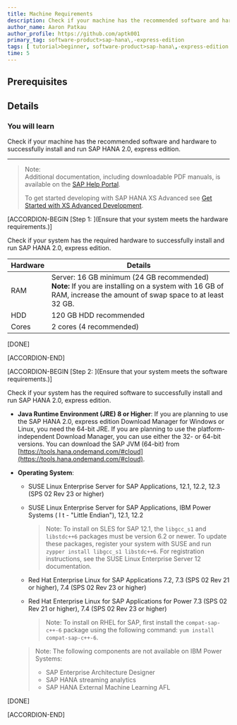 ```yaml
---
title: Machine Requirements
description: Check if your machine has the recommended software and hardware to successfully install and run SAP HANA 2.0, express edition.
author_name: Aaron Patkau
author_profile: https://github.com/aptk001
primary_tag: software-product>sap-hana\,-express-edition
tags: [ tutorial>beginner, software-product>sap-hana\,-express-edition ]
time: 5
---
```


<!-- loioc3807913b0a340a99822bf0d97a01da6 -->

## Prerequisites

## Details
### You will learn
Check if your machine has the recommended software and hardware to successfully install and run SAP HANA 2.0, express edition.

---

> Note:  
> Additional documentation, including downloadable PDF manuals, is available on the [SAP Help Portal](https://help.sap.com/viewer/p/SAP_HANA,_EXPRESS_EDITION).
>
> To get started developing with SAP HANA XS Advanced see [Get Started with XS Advanced Development](mission.xsa-get-started).
>

[ACCORDION-BEGIN [Step 1: ](Ensure that your system meets the hardware requirements.)]

Check if your system has the required hardware to successfully install and run SAP HANA 2.0, express edition.

|Hardware|Details|
|--------|-------|
|RAM|Server: 16 GB minimum (24 GB recommended) **Note:** If you are installing on a system with 16 GB of RAM, increase the amount of swap space to at least 32 GB.|
|HDD|120 GB HDD recommended|
|Cores|2 cores (4 recommended)|

[DONE]

[ACCORDION-END]

[ACCORDION-BEGIN [Step 2: ](Ensure that your system meets the software requirements.)]

Check if your system has the required software to successfully install and run SAP HANA 2.0, express edition.

-   **Java Runtime Environment (JRE) 8 or Higher**: If you are planning to use the SAP HANA 2.0, express edition Download Manager for Windows or Linux, you need the 64-bit JRE. If you are planning to use the platform-independent Download Manager, you can use either the 32- or 64-bit versions. You can download the SAP JVM (64-bit) from [https://tools.hana.ondemand.com/#cloud](https://tools.hana.ondemand.com/#cloud).
-   **Operating System**:

    -   SUSE Linux Enterprise Server for SAP Applications, 12.1, 12.2, 12.3 (SPS 02 Rev 23 or higher)
    -   SUSE Linux Enterprise Server for SAP Applications, IBM Power Systems ( I t - "Little Endian"), 12.1, 12.2

        > Note:
        > To install on SLES for SAP 12.1, the `libgcc_s1` and `libstdc++6` packages must be version 6.2 or newer. To update these packages, register your system with SUSE and run `zypper install libgcc_s1 libstdc++6`. For registration instructions, see the SUSE Linux Enterprise Server 12 documentation.
        >
        >

    -   Red Hat Enterprise Linux for SAP Applications 7.2, 7.3 (SPS 02 Rev 21 or higher), 7.4 (SPS 02 Rev 23 or higher)
    -   Red Hat Enterprise Linux for SAP Applications for Power 7.3 (SPS 02 Rev 21 or higher), 7.4 (SPS 02 Rev 23 or higher)

        > Note:
        > To install on RHEL for SAP, first install the `compat-sap-c++-6` package using the following command: `yum install compat-sap-c++-6`.
        >
        >

    > Note:
    > The following components are not available on IBM Power Systems:
    >
    > -   SAP Enterprise Architecture Designer
    > -   SAP HANA streaming analytics
    > -   SAP HANA External Machine Learning AFL
    >


[DONE]

[ACCORDION-END]
